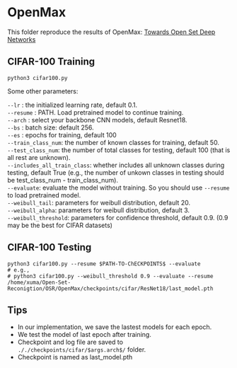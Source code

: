 # OpenMax

This folder reproduce the results of OpenMax: [Towards Open Set Deep Networks](https://www.cv-foundation.org/openaccess/content_cvpr_2016/papers/Bendale_Towards_Open_Set_CVPR_2016_paper.pdf)

## CIFAR-100 Training  
``` shell
python3 cifar100.py
```
Some other parameters:

`--lr` : the initialized learning rate, default 0.1. <br>
`--resume` : PATH. Load pretrained model to continue training. <br>
`--arch` : select your backbone CNN models, default Resnet18. <br>
`--bs` : batch size: default 256. <br>
`--es` : epochs for training, default 100 <br>
`--train_class_num`: the number of known classes for training, default 50.<br>
`--test_class_num`: the number of total classes for testing, default 100 (that is all rest are unknown).<br>
`--includes_all_train_class`: whether includes all unknown classes during testing, default True (e.g., the number of unkown classes in testing should be test_class_num - train_class_num).<br>
`--evaluate`: evaluate the model without training. So you should use `--resume` to load pretrained model.<br>
`--weibull_tail`: parameters for weibull distribution, default 20.<br>
`--weibull_alpha`: parameters for weibull distribution, default 3.<br>
`--weibull_threshold`: parameters for confidence threshold, default 0.9. (0.9 may be the best for CIFAR datasets)<br>

## CIFAR-100 Testing
``` shell
python3 cifar100.py --resume $PATH-TO-ChECKPOINTS$ --evaluate
# e.g.,
# python3 cifar100.py --weibull_threshold 0.9 --evaluate --resume /home/xuma/Open-Set-Reconigtion/OSR/OpenMax/checkpoints/cifar/ResNet18/last_model.pth
```

## Tips
- In our implementation, we save the lastest models for each epoch.
- We test the model of last epoch after training.
- Checkpoint and log file are saved to `././checkpoints/cifar/$args.arch$/` folder.
- Checkpoint is named as last_model.pth


